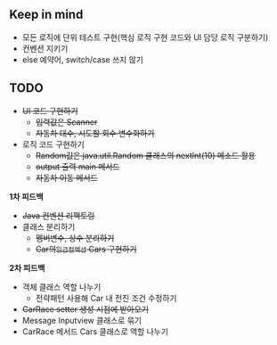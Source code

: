 ## Keep in mind
* 모든 로직에 단위 테스트 구현(핵심 로직 구현 코드와 UI 담당 로직 구분하기)
* 컨벤션 지키기
* else 예약어, switch/case 쓰지 않기

## TODO
* ~~UI 코드 구현하기~~
    * ~~입력값은 Scanner~~
    * ~~자동차 대수, 시도할 회수 변수화하기~~
* 로직 코드 구현하기
    * ~~Random값은 java.util.Random 클래스의 nextInt(10) 메소드 활용~~
    * ~~output 출력 main 메서드~~
    * ~~자동차 이동 메서드~~

**1차 피드백**
* ~~Java 컨벤션 리팩토링~~
* 클래스 분리하기
  * ~~멤버변수, 상수 분리하기~~
  * ~~Car의`일급컬렉션` Cars 구현하기~~

**2차 피드백**
* 객체 클래스 역할 나누기
  * 전략패턴 사용해 Car 내 전진 조건 수정하기 
* ~~CarRace setter 생성 시점에 받아오기~~
* Message Inputview 클래스로 묶기
* CarRace 메서드 Cars 클래스로 역할 나누기
